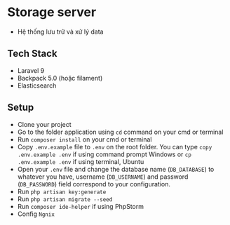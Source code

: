 # Storage server

-   Hệ thống lưu trữ và xử lý data

## Tech Stack

-   Laravel 9
-   Backpack 5.0 (hoặc filament)
-   Elasticsearch

## Setup

-   Clone your project
-   Go to the folder application using `cd` command on your cmd or terminal
-   Run `composer install` on your cmd or terminal
-   Copy `.env.example` file to `.env` on the root folder. You can type `copy .env.example .env` if using command prompt Windows or `cp .env.example .env` if using terminal, Ubuntu
-   Open your `.env` file and change the database name (`DB_DATABASE`) to whatever you have, username (`DB_USERNAME`) and password (`DB_PASSWORD`) field correspond to your configuration.
-   Run `php artisan key:generate`
-   Run `php artisan migrate --seed`
-   Run `composer ide-helper` if using PhpStorm
-   Config `Ngnix`

